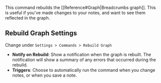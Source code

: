 This command rebuilds the [[Reference#Graph|Breadcrumbs graph]]. This is useful if you've made changes to your notes, and want to see them reflected in the graph.

## Rebuild Graph Settings

Change under `Settings > Commands > Rebuild Graph`

- **Notify on Rebuild**: Show a notification when the graph is rebuilt. The notification will show a summary of any errors that occurred during the rebuild.
- **Triggers**: Choose to automatically run the command when you change notes, or when you save a note.
